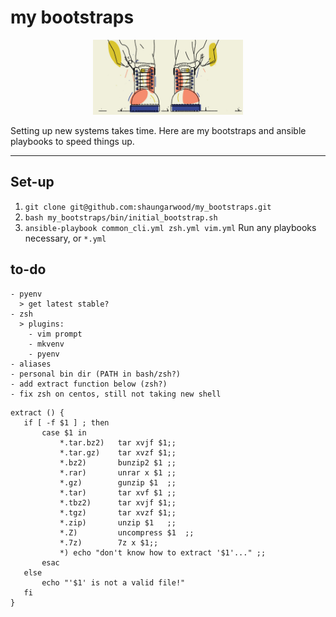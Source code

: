 # my bootstraps

<p align="center">
  <img src="lib/logo.jpeg" width="240" height="120" />
</p>


Setting up new systems takes time. Here are my bootstraps and ansible playbooks to speed things up.

---

## Set-up
1. ```git clone git@github.com:shaungarwood/my_bootstraps.git```
2. ```bash my_bootstraps/bin/initial_bootstrap.sh```
3. ```ansible-playbook common_cli.yml zsh.yml vim.yml``` Run any playbooks necessary, or ```*.yml```

## to-do
```
- pyenv
  > get latest stable?
- zsh
  > plugins:
    - vim prompt
    - mkvenv
    - pyenv
- aliases
- personal bin dir (PATH in bash/zsh?)
- add extract function below (zsh?)
- fix zsh on centos, still not taking new shell
```

```
extract () {
   if [ -f $1 ] ; then
       case $1 in
           *.tar.bz2)   tar xvjf $1;;
           *.tar.gz)    tar xvzf $1;;
           *.bz2)       bunzip2 $1 ;;
           *.rar)       unrar x $1 ;;
           *.gz)        gunzip $1  ;;
           *.tar)       tar xvf $1 ;;
           *.tbz2)      tar xvjf $1;;
           *.tgz)       tar xvzf $1;;
           *.zip)       unzip $1   ;;
           *.Z)         uncompress $1  ;;
           *.7z)        7z x $1;;
           *) echo "don't know how to extract '$1'..." ;;
       esac
   else
       echo "'$1' is not a valid file!"
   fi
}
```
